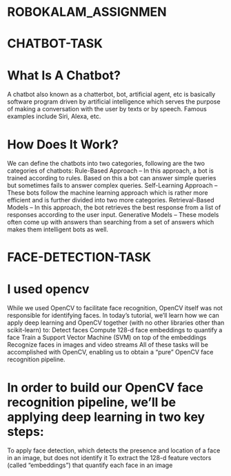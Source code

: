 # ROBOKALAM_ASSIGNMEN
# CHATBOT-TASK
# What Is A Chatbot?
   A chatbot also known as a chatterbot, bot, artificial agent, etc is basically software program driven by artificial intelligence which serves the purpose of making a      conversation with the user by texts or by speech. Famous examples include Siri, Alexa, etc.
 
# How Does It Work?
 We can define the chatbots into two categories, following are the two categories of chatbots:
 Rule-Based Approach – In this approach, a bot is trained according to rules. Based on this a bot can answer simple queries but sometimes fails to answer complex queries.
 Self-Learning Approach – These bots follow the machine learning approach which is rather more efficient and is further divided into two more categories.
 Retrieval-Based Models – In this approach, the bot retrieves the best response from a list of responses according to the user input.
 Generative Models – These models often come up with answers than searching from a set of answers which makes them intelligent bots as well.

# FACE-DETECTION-TASK
# I used opencv
While we used OpenCV to facilitate face recognition, OpenCV itself was not responsible for identifying faces.
In today’s tutorial, we’ll learn how we can apply deep learning and OpenCV together (with no other libraries other than scikit-learn) to:
Detect faces
Compute 128-d face embeddings to quantify a face
Train a Support Vector Machine (SVM) on top of the embeddings
Recognize faces in images and video streams
All of these tasks will be accomplished with OpenCV, enabling us to obtain a “pure” OpenCV face recognition pipeline.

# In order to build our OpenCV face recognition pipeline, we’ll be applying deep learning in two key steps:
To apply face detection, which detects the presence and location of a face in an image, but does not identify it
To extract the 128-d feature vectors (called “embeddings”) that quantify each face in an image
